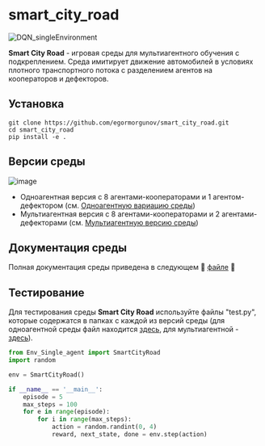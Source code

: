 # smart_city_road
 
![DQN_singleEnvironment](https://github.com/egormorgunov/smart_city_road/assets/108347547/21a9017c-c9ec-4902-bc52-b91abbbf4baf)

 **Smart City Road** - игровая среды для мультиагентного обучения с подкреплением. Среда имитирует движение автомобилей в условиях плотного транспортного потока с разделением агентов на кооператоров и дефекторов.

 ## Установка
```
git clone https://github.com/egormorgunov/smart_city_road.git
cd smart_city_road
pip install -e .
```
## Версии среды

![image](https://github.com/egormorgunov/smart_city_road/assets/108347547/bea98ba0-2645-49ff-af45-f314459ecf4a)

- Одноагентная версия с 8 агентами-кооператорами и 1 агентом-дефектором (см. [Одноагентную вариацию среды](single-agent-env/Env_Single_agent.py))
- Мультиагентная версия с 8 агентами-кооператорами и 2 агентами-дефекторами (см. [Мультиагентную версию среды](multi-agent-env/Env_Multi_agent.py))

## Документация среды
Полная документация среды приведена в следующем :taxi: [файле](Environment_Documentation.pdf) :taxi:

## Тестирование

Для тестирования среды **Smart City Road** используйте файлы "test.py", которые содержатся в папках с каждой из версий среды (для одноагентной среды файл находится [здесь](single-agent-env/test.py), для мультиагентной - [здесь](multi-agent-env/test.py)).

```python
from Env_Single_agent import SmartCityRoad
import random

env = SmartCityRoad()

if __name__ == '__main__':
    episode = 5
    max_steps = 100
    for e in range(episode):
        for i in range(max_steps):
            action = random.randint(0, 4)
            reward, next_state, done = env.step(action)
```

